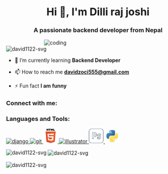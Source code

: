 <h1 align="center">Hi 👋, I'm Dilli raj joshi</h1>
<h3 align="center">A passionate backend developer from Nepal</h3>

<img align="right" alt="coding" width="400" src="https://gifdb.com/images/high/animated-chock-coding-c78f6elj32sfoi8q.gif">

<p align="left"> <img src="https://komarev.com/ghpvc/?username=david1122-svg&label=Profile%20views&color=0e75b6&style=flat" alt="david1122-svg" /> </p>

- 🌱 I’m currently learning **Backend Developer**

- 📫 How to reach me **davidzoci555@gmail.com**

- ⚡ Fun fact **I am funny**

<h3 align="left">Connect with me:</h3>
<p align="left">
</p>

<h3 align="left">Languages and Tools:</h3>
<p align="left"> <a href="https://www.djangoproject.com/" target="_blank" rel="noreferrer"> <img src="https://cdn.worldvectorlogo.com/logos/django.svg" alt="django" width="40" height="40"/> </a> <a href="https://git-scm.com/" target="_blank" rel="noreferrer"> <img src="https://www.vectorlogo.zone/logos/git-scm/git-scm-icon.svg" alt="git" width="40" height="40"/> </a> <a href="https://www.w3.org/html/" target="_blank" rel="noreferrer"> <img src="https://raw.githubusercontent.com/devicons/devicon/master/icons/html5/html5-original-wordmark.svg" alt="html5" width="40" height="40"/> </a> <a href="https://www.adobe.com/in/products/illustrator.html" target="_blank" rel="noreferrer"> <img src="https://www.vectorlogo.zone/logos/adobe_illustrator/adobe_illustrator-icon.svg" alt="illustrator" width="40" height="40"/> </a> <a href="https://www.photoshop.com/en" target="_blank" rel="noreferrer"> <img src="https://raw.githubusercontent.com/devicons/devicon/master/icons/photoshop/photoshop-line.svg" alt="photoshop" width="40" height="40"/> </a> <a href="https://www.python.org" target="_blank" rel="noreferrer"> <img src="https://raw.githubusercontent.com/devicons/devicon/master/icons/python/python-original.svg" alt="python" width="40" height="40"/> </a> </p>

<p><img align="left" src="https://github-readme-stats.vercel.app/api/top-langs?username=david1122-svg&show_icons=true&locale=en&layout=compact" alt="david1122-svg" /></p>

<p>&nbsp;<img align="center" src="https://github-readme-stats.vercel.app/api?username=david1122-svg&show_icons=true&locale=en" alt="david1122-svg" /></p>

<p><img align="center" src="https://github-readme-streak-stats.herokuapp.com/?user=david1122-svg&" alt="david1122-svg" /></p>
